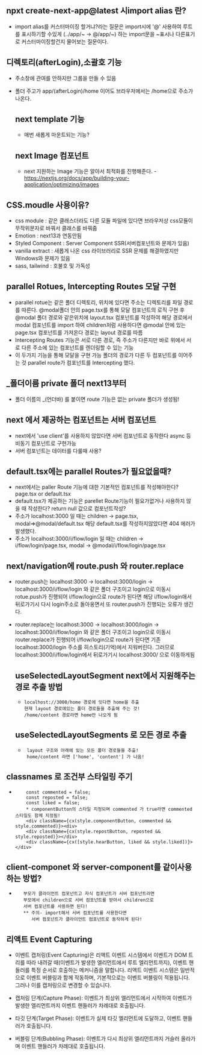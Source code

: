 ## npxt create-next-app@latest 시import alias 란?

- import alias를 커스터마이징 할거냐?라는 질문은 import시에 '@' 사용하여 루트를 표시하기할 수있게 (../app/~ -> @/app/~)
  하는 import문을 ~표시나 다른표기로 커스터마이징할건지 물어보는 질문이다.

## 디렉토리(afterLogin),소괄호 기능

- 주소창에 관여를 안하지만 그룹을 만들 수 있음
- 폴더 주고가 app/(afterLogin)/home 이어도
  브라우저에서는 /home으로 주소가 나온다.

  ## next template 기능

  - 매번 새롭게 마운트되는 기능?

  ## next Image 컴포넌트

  - next 지원하는 Image 기능은 알아서 최적화를 진행해준다. -https://nextjs.org/docs/app/building-your-application/optimizing/images

## CSS.moudle 사용이유?

- css module : 같은 클래스더라도 다른 모듈 파일에 있다면 브라우저상 css모듈이 무작위문자로 바꿔서 클래스를 바꿔줌
- Emotion : next13과 연동안됨
- Styled Component : Server Component SSR(서버컴포넌트와 문제가 있음)
- vanilla extract : 새롭게 나온 css 라이브러리로 SSR 문제를 해결하였지만 Windows와 문제가 있음
- sass, tailwind : 호불호 및 가독성

## parallel Rotues, Intercepting Routes 모달 구현

- parallel rotue는 같은 폴더 디렉토리, 위치에
  있다면 주소는 디렉토리를 파일 경로를 따른다.
  @modal폴더 안의 page.tsx를 통해 모달 컴포넌트의 로직 구현 후
  @modal 폴더 경로와 같은위치에 layout.tsx 컴포넌트를 작성하여
  해당 경로에서 modal 컴포넌트를 import 하여 children처럼 사용하다면
  @modal 안에 있는 page.tsx 컴포넌트를 가져온다 경로는 layout 경로를 따름
- Intercepting Routes 기능은 서로 다른 경로, 즉 주소가 다른지만
  바로 위에서 서로 다른 주소에 있는 컴포넌트를 렌더링할 수 있는 기능
- 이 두가지 기능을 통해 모달을 구현 가능
  폴더의 경로가 다른 두 컴포넌트를 이어주는 것
  parallel route가 컴포넌트를 Intercepting 했다.

## \_폴더이름 private 폴더 next13부터

- 폴더 이름의 \_(언더바) 를 붙이면 route 기능은 없는 private 폴더가 생성됨!

## next 에서 제공하는 컴포넌트는 서버 컴포넌트

- next에서 'use client'를 사용하지 않았다면 서버 컴포넌트로 동작한다
  async 등 비동기 컴포넌트로 구현가능
- 서버 컴포넌트는 데이터를 다룰때 사용?

## default.tsx에는 parallel Routes가 필요없을때?

- next에서는 paller Route 기능에 대한 기본적인 컴포넌트를 작성해야한다? page.tsx or default.tsx
- default.tsx가 제공하는 기능은 parellet Route기능이 필요가없거나 사용하지 않을 때 작성한다? return null 값으로 컴포넌트작성?
- 주소가 localhost:3000 일 때는 children -> page.tsx, modal=>@modal/default.tsx
  해당 default.tsx를 작성하지않았다면 404 에러가 발생했다.
- 주소가 localhost:3000/i/flow/login 일 때는 children -> i/flow/login/page.tsx, modal -> @modal/i/flow/login/page.tsx

## next/navigation에 route.push 와 router.replace

- router.push는 localhost:3000 -> localhost:3000/login -> localhost:3000/i/flow/login
  와 같은 폴더 구조이고 login으로 이동시 rotue.push가 진행되어 i/flow/login으로 route가 된다면
  해당 i/flow/login애서 뒤로가기시 다시 login주소로 돌아옹면서 또 router.push가 진행되는 오류가 생긴다.

- router.replace는 localhost:3000 -> localhost:3000/login -> localhost:3000/i/flow/login
  와 같은 폴더 구조이고 login으로 이동시 router.replace가 진행되어 i/flow/login으로 route가 된다면
  기존 localhost:3000/login 주소를 히스토리(기억)에서 지워버린다. 그러므로 localhost:3000/i/flow/login에서 뒤로가기시 localhost:3000/ 으로 이동하게됨

  ## useSelectedLayoutSegment next에서 지원해주는 경로 추출 방법
  -     localhost://3000/home 경로에 잇다면 home을 추출
        현재 layout 경로에있는 폴더 경로들을 추출해 주는 것!
        /home/content 경로라면 home만 나오게 됨
  ## useSelectedLayoutSegments 로 모든 경로 추출
  -      layout 구조와 아래에 있는 모든 폴더 경로들을 추출!
         home/content 라면 ['home', 'content'] 가 나옴!
  
## classnames 로 조건부 스타일링 주기

-         const commented = false; 
          const reposted = false;
          const liked = false; 
          * componentButton의 스타일 지정되며 commented 가 true라면 commented 스타일도 함께 지정됨!
          <div className={cx(style.componentButton, commented && style.commented)}><div>
          <div className={cx(style.repostButton, reposted && style.reposted)}></div>
          <div className={cx([style.hearButton, liked && style.liked])}></div>
## client-componet 와 server-component를 같이사용하는 방법?
-        부모가 클라이언트 컴포넌트고 자식 컴포넌트가 서버 컴포넌트라면
         부모에서 children으로 서버 컴포넌트를 받아서 children으로 
         서버 컴포넌트를 사용하면 된다!
         ** 주의- import해서 서버 컴포넌트를 사용한다면 
            서버 컴포넌트가 클라이언트 컴포넌트로 동작하게 된다!

## 리액트 Event Capturing 
-  이벤트 캡처링(Event Capturing)은 리액트 이벤트 시스템에서 이벤트가 DOM      트리를 따라 내려갈 때(이벤트가 발생한 엘리먼트에서 루트 엘리먼트까지), 이벤트 핸들러를 특정 순서로 호출하는 메커니즘을 말합니다. 리액트 이벤트 시스템은 일반적으로 이벤트 버블링과 함께 작동하며, 기본적으로는 이벤트 버블링이 적용됩니다. 그러나 이를 캡처링으로 변경할 수 있습니다.

- 캡처링 단계(Capture Phase): 이벤트가 최상위 엘리먼트에서 시작하여 이벤트가 발생한 엘리먼트까지 이벤트 핸들러가 차례대로 호출됩니다.

- 타깃 단계(Target Phase): 이벤트가 실제 타깃 엘리먼트에 도달하고, 이벤트 핸들러가 호출됩니다.
- 버블링 단계(Bubbling Phase): 이벤트가 다시 최상위 엘리먼트까지 거슬러 올라가며 이벤트 핸들러가 차례대로 호출됩니다.
